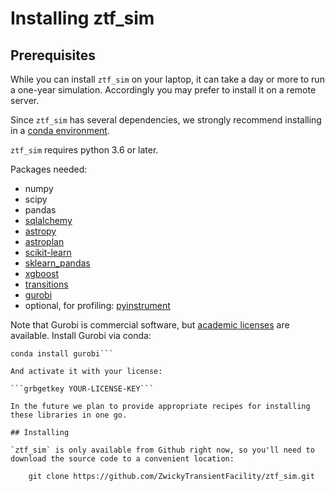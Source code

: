 # Installing ztf_sim

## Prerequisites

While you can install `ztf_sim` on your laptop, it can take a day or more to run a one-year simulation.  Accordingly you may prefer to install it on a remote server.

Since `ztf_sim` has several dependencies, we strongly recommend installing in a [conda environment](http://conda.pydata.org/docs/using/envs.html).  

`ztf_sim` requires python 3.6 or later.

Packages needed:

* numpy
* scipy
* pandas
* [sqlalchemy](http://www.sqlalchemy.org/)
* [astropy](http://www.astropy.org/)
* [astroplan](http://www.astropy.org/)
* [scikit-learn](http://scikit-learn.org/)
* [sklearn_pandas](https://github.com/paulgb/sklearn-pandas)
* [xgboost](https://xgboost.readthedocs.io/)
* [transitions](https://github.com/tyarkoni/transitions)
* [gurobi](http://www.gurobi.com/)
* optional, for profiling: [pyinstrument](https://github.com/joerick/pyinstrument)

Note that Gurobi is commercial software, but [academic licenses](http://www.gurobi.com/academia/for-universities) are available. 
Install Gurobi via conda:

```conda config --add channels http://conda.anaconda.org/gurobi
conda install gurobi```

And activate it with your license:

```grbgetkey YOUR-LICENSE-KEY```

In the future we plan to provide appropriate recipes for installing these libraries in one go.

## Installing

`ztf_sim` is only available from Github right now, so you'll need to download the source code to a convenient location:

    git clone https://github.com/ZwickyTransientFacility/ztf_sim.git
